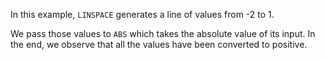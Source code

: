 In this example, `LINSPACE` generates a line of values from -2 to 1. 

We pass those values to `ABS` which takes the absolute value of its input. In the end, we observe that all the values have been converted to positive.
